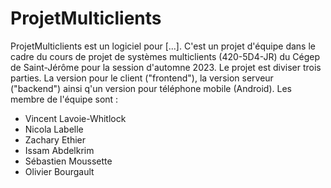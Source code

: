 
# ProjetMulticlients

ProjetMulticlients est un logiciel pour [...]. C'est un projet d'équipe dans le cadre du cours de projet de systèmes multiclients (420-5D4-JR) du Cégep de Saint-Jérôme pour la session d'automne 2023. Le projet est diviser trois parties. La version pour le client ("frontend"), la version serveur ("backend") ainsi q'un version pour téléphone mobile (Android). Les membre de l'équipe sont :
- Vincent Lavoie-Whitlock
- Nicola Labelle
- Zachary Ethier
- Issam Abdelkrim
- Sébastien Moussette
- Olivier Bourgault